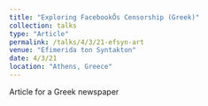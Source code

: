 ```yaml
---
title: "Exploring FacebookÕs Censorship (Greek)"
collection: talks
type: "Article"
permalink: /talks/4/3/21-efsyn-art
venue: "Efimerida ton Syntakton"
date: 4/3/21
location: "Athens, Greece"
---
```


Article for a Greek newspaper
